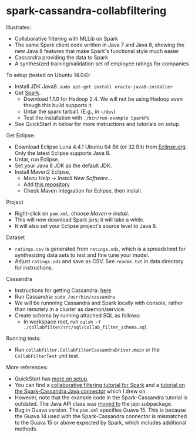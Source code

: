 spark-cassandra-collabfiltering
===============================

Illustrates:
- Collaborative filtering with MLLib on Spark 
- The same Spark client code written in Java 7 and Java 8, showing the new Java 8 features that make Spark's functional style much easier
- Cassandra providing the data to Spark
- A synthesized training/validation set of employee ratings for companies 

To setup (tested on Ubuntu 14.04):
- Install JDK Java8.
    ````sudo apt-get install oracle-java8-installer````
- Get [Spark](http://spark.apache.org/downloads.html).
    - Download 1.1.0 for Hadoop 2.4. We will not be using Hadoop even though this build supports it.
    - Untar the spark tarball. (E.g., in ````~/dev````)
    - Test the installation with 
    ````./bin/run-example SparkPi````
- See QuickStart in below for more instructions and tutorials on setup.

Get Eclipse:
- Download Eclipse Luna 4.4.1 Ubuntu 64 Bit (or 32 Bit) from [Eclipse.org](https://eclipse.org/downloads/). Only the latest Eclipse supports Java 8.
- Untar, run Eclipse.
- Set your Java 8 JDK as the default JDK.
- Install Maven2 Eclipse, 
    - *Menu Help -> Install New Software…*
    - Add [this repository](http://download.eclipse.org/technology/m2e/releases)
    - Check Maven Integration for Eclipse, then install.

Project 
- Right-click on ````pom.xml````, choose  *Maven-> install*.
- This will now download Spark jars; it will take a while.
- It will also set your Eclipse project's source level to Java 8.

Dataset
- ````ratings.csv```` is generated from ````ratings.ods````, which is a spreadsheet for  synthesizing data sets to test and fine tune your model. 
- Adjust ````ratings.ods```` and save as CSV. See ````readme.txt```` in data directory for instructions.
 
Cassandra
- Instructions for getting Cassandra: [here](http://www.datastax.com/documentation/cassandra/2.0/cassandra/install/installDeb_t.html)
- Run Cassandra:
````sudo /usr/bin/cassandra````
- We will be runnning Cassandra and Spark locally with console, rather than remotely in a cluster as daemon/service.
- Create schema by running attached SQL as follows:
    - In workspace root, run
     ````cqlsh -f ./collabfilter/src/sql/collab_filter_schema.sql````

Running tests:
-  Run ````collabfilter.CollabFilterCassandraDriver.main```` or  the ````CollabFilterTest```` unit test.

More references:
- QuickStart has [more on setup](https://spark.apache.org/docs/1.1.0/quick-start.html).
- You can find a [collaborative filtering tutorial for Spark](https://spark.apache.org/docs/1.1.0/mllib-collaborative-filtering.html)  and a [tutorial on the Spark-Cassandra Java connector](http://www.datastax.com/dev/blog/accessing-cassandra-from-spark-in-java) which I drew on.
- However, note that the example code in the Spark-Cassandra tutorial is outdated. The Java API class was [moved to](https://github.com/datastax/spark-cassandra-connector/commit/36ad9cd6c13600144e3e27533587db926e41af2e)  the  japi subpackage.
- Bug in Guava version. The ````pom.xml```` specifies Guava 15. This is because the Guava 14 used with the Spark-Cassandra connector is mismatched to the Guava 15 or above expected by Spark, which includes additional methods.

 


